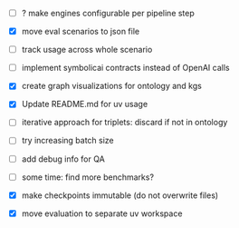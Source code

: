 - [ ] ? make engines configurable per pipeline step
- [x] move eval scenarios to json file
- [ ] track usage across whole scenario
- [ ] implement symbolicai contracts instead of OpenAI calls
- [x] create graph visualizations for ontology and kgs
- [x] Update README.md for uv usage

- [ ] iterative approach for triplets: discard if not in ontology
- [ ] try increasing batch size
- [ ] add debug info for QA
- [ ] some time: find more benchmarks?

- [x] make checkpoints immutable (do not overwrite files)
- [x] move evaluation to separate uv workspace
